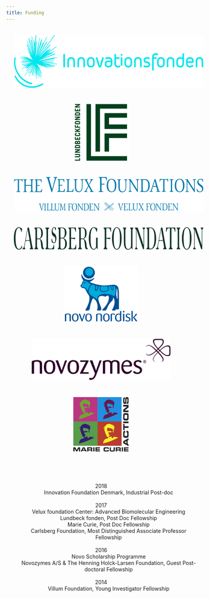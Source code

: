 ```yaml
---
title: Funding
---
```


<header>
    <div class='funding'>
        <img src="/img/funding/inno.png" height="140" style="padding:20px" />
        <img src="/img/funding/lundbeck.png" height="150" style="padding:20px" />
        <img src="/img/funding/villum.png" height="90" style="padding:20px" />
        <img src="/img/funding/carlsberg.png" height="60" style="padding:20px" />
        <img src="/img/funding/novonordisk.png" height="150" style="padding:20px" />
        <img src="/img/funding/novozymes.png" height="110" style="padding:20px" />
        <img src="/img/funding/mariecurie.jpeg" height="150" style="padding:20px" />
    </div>
</header>

<dl style="text-align:center;">
    <dt>2018</dt>
    <dd>Innovation Foundation Denmark, Industrial Post-doc</dd>
    <br>
    <dt>2017</dt>
    <dd>Velux foundation Center: Advanced Biomolecular Engineering</dd>
    <dd>Lundbeck fonden, Post Doc Fellowship</dd>
    <dd>Marie Curie, Post Doc Fellowship</dd>
    <dd>Carlsberg Foundation, Most Distinguished Associate Professor Fellowship</dd>
    <br>
    <dt>2016</dt>
    <dd>Novo Scholarship Programme</dd>
    <dd>Novozymes A/S & The Henning Holck-Larsen Foundation, Guest Post-doctoral Fellowship</dd>
    <br>
    <dt>2014</dt>
    <dd>Villum Foundation, Young Investigator Fellowship</dd>
</dl>
